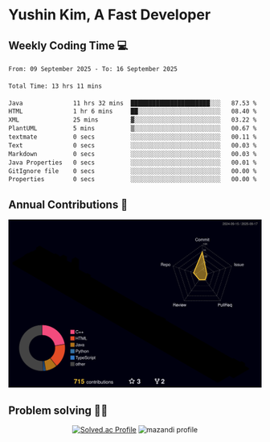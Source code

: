 # Yushin Kim, A Fast Developer

## Weekly Coding Time 💻

<!--START_SECTION:waka-->

```txt
From: 09 September 2025 - To: 16 September 2025

Total Time: 13 hrs 11 mins

Java              11 hrs 32 mins  ██████████████████████░░░   87.53 %
HTML              1 hr 6 mins     ██░░░░░░░░░░░░░░░░░░░░░░░   08.40 %
XML               25 mins         ▓░░░░░░░░░░░░░░░░░░░░░░░░   03.22 %
PlantUML          5 mins          ▒░░░░░░░░░░░░░░░░░░░░░░░░   00.67 %
textmate          0 secs          ░░░░░░░░░░░░░░░░░░░░░░░░░   00.11 %
Text              0 secs          ░░░░░░░░░░░░░░░░░░░░░░░░░   00.03 %
Markdown          0 secs          ░░░░░░░░░░░░░░░░░░░░░░░░░   00.03 %
Java Properties   0 secs          ░░░░░░░░░░░░░░░░░░░░░░░░░   00.01 %
GitIgnore file    0 secs          ░░░░░░░░░░░░░░░░░░░░░░░░░   00.00 %
Properties        0 secs          ░░░░░░░░░░░░░░░░░░░░░░░░░   00.00 %
```

<!--END_SECTION:waka-->

## Annual Contributions 🏃

![](./profile-3d-contrib/profile-night-rainbow.svg)

## Problem solving 👨‍💻

<div align="center">

[![Solved.ac Profile](http://mazassumnida.wtf/api/v2/generate_badge?boj=kys010306)](https://solved.ac/kys010306)
![mazandi profile](http://mazandi.herokuapp.com/api?handle=kys010306&theme=dark)

</div>
